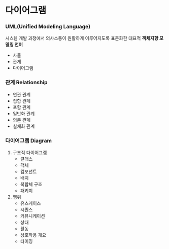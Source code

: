 # 다이어그램

### UML(Unified Modeling Language)
시스템 개발 과정에서 의사소통이 원활하게 이루어지도록 표준화한 대표적 **객체지향 모델링 언어**
- 사물
- 관계
- 다이어그램

### 관계 Relationship
- 연관 관계
- 집합 관계
- 포함 관계
- 일반화 관계
- 의존 관계
- 실체화 관계

### 다이어그램 Diagram
1. 구조적 다이어그램
    - 클래스
    - 객체
    - 컴포넌트
    - 배치
    - 복합체 구조
    - 패키지
1. 행위
    - 유스케이스
    - 시퀀스
    - 커뮤니케이션
    - 상태
    - 활동
    - 상호작용 개요
    - 타이밍
    